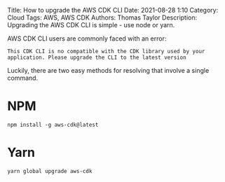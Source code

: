 Title: How to upgrade the AWS CDK CLI
Date: 2021-08-28 1:10
Category: Cloud
Tags: AWS, AWS CDK
Authors: Thomas Taylor
Description: Upgrading the AWS CDK CLI is simple - use node or yarn.

AWS CDK CLI users are commonly faced with an error:

```
This CDK CLI is no compatible with the CDK library used by your application. Please upgrade the CLI to the latest version
```

Luckily, there are two easy methods for resolving that involve a single command.

# NPM

`npm install -g aws-cdk@latest`

# Yarn

`yarn global upgrade aws-cdk`
